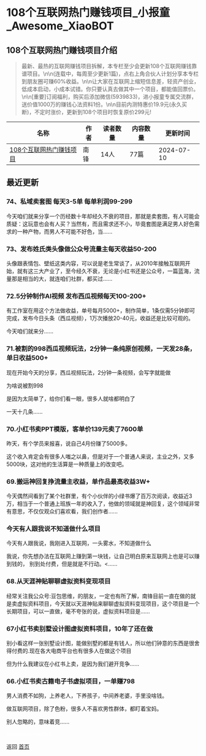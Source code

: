 # 108个互联网热门赚钱项目_小报童_Awesome_XiaoBOT

## 108个互联网热门赚钱项目介绍
> 最新、最热的互联网赚钱项目拆解，本专栏至少会更新108个互联网赚钱靠谱项目。\n\n(连载中，每周至少更新1篇)，点右上角合伙人计划分享本专栏到朋友圈可赚60%收益。\n\n让大家在互联网上缩短信息差，轻资产创业，低成本启动，小成本试错。你只要认真去做其中一个项目，都能值回票价。\n\n[重要]订阅福利，购买后添加微信(5939833)，进小报童专属交流群，送价值1000万的赚钱心法资料1份。\n\n目前内测特惠价19.9元(永久买断)，不定时涨价，更新到108个项目时恢复原价299元!  
  


|名称|作者|读者数量|内容数量|更新时间|
|---|---|---|---|---|
|[108个互联网热门赚钱项目](https://xiaobot.net/p/6520875?refer=9c3f1c95-a052-465a-9902-f6d75080262a)|南锋|14人|77篇|2024-07-10|

## 最近更新
### 74、私域卖套图 每天3-5单 每单利润99-299

今天咱们就来分享一个历经数十年却经久不衰的项目，那就是卖套图，有人可能会质疑：这玩意也会有人买？当然有，而且需求还不小，毕竟套图是满足男人好色需求的一种产物，而男人不可能不好色，当......

### 73、发布姓氏类头像做公众号流量主每天收益50-200

头像跟表情包、壁纸这类内容，可以说是老生常谈了，从2010年接触互联网开始，就有这三大产业了，至今经久不衰，无论是小红书还是公众号，一篇蓝海，流量那是相当的大，就连咱们社群，都买过......

### 72.5分钟制作AI视频 发布西瓜视频每天100-200+

有工作室在用这个方法做收益，单号每月5000+，制作简单，1条仅需5分钟即可完成，发布今日头条（西瓜视频），1万次播放20-40元，收益还是比较可观的。

今天咱们就来分......

### 71.被割的998西瓜视频玩法，2分钟一条纯原创视频，一天发28条，单日收益500+

现在开始今天的分享，西瓜视频玩法，2分钟一条视频，会写字就能做

为啥说被割998

是因为太简单了，给你们看一眼，很多人就啥都明白了

一天十几条......

### 70.小红书卖PPT模版，客单价139元卖了7600单

昨天，有个学员来报喜，说自己4月份赚了5000多。

这个收入肯定会有很多人嗤之以鼻，但是对于一个普通人来说，主业之外，又多5000块，这对他的生活算是一种质量上的改变吧。

### 69.搬运神回复挣流量主收益，单作品最高收益3W+

今天偶然间看到了某个社群里，有个小伙伴的小绿书爆了百万次阅读，收益近3万，相当于一个普通上班族一年的收入了，他做的领域就是神回复，这个领域非常有意思，不仅仅观众们喜欢看，我们创作者......

### 今天有人跟我说不知道做什么项目

今天有人跟我说，我刚进入互联网，一头雾水，不知道做什么

我说，你先想办法在互联网上赚到第一块钱，让自己明白原来互联网上也是可以赚到钱的， 别到处付费，但是就是不行动。<......

### 68.从天涯神贴聊聊虚拟资料变现项目

经常关注我公众号:豆包思维，的朋友，一定也有所了解，南锋目前一直在做的就是卖虚拟资料项目，今天就以天涯神贴来聊聊虚拟资料变现项目，这个项目是一个长期项目，可以一直做，毫不夸张的说，虚拟资料项目是......

### 67小红书卖别墅设计图虚拟资料项目，10年了还在做

别小看这样一张别墅设计图，能做别墅的都是有钱人，所以他们钟意的东西是很舍得付费的.现在各大电商平台也有很多人在做这个项目

但为什么我建议在小红书上卖，是因为我们避开竞争......

### 66.小红书卖古籍电子书虚拟项目，一单赚798

男人消费不如狗，上养老人，下养孩子，中间养老婆，手里没啥钱。

做互联网项目，除了色粉，很多人不喜欢男性群体，都盯着宝妈。

别人忽略的，意味着竞......


<a href="https://github.com/Reno9527/awesome-xiaobot" style="color: white; text-decoration: none;">awesome-xiaobot</a>

返回 [首页](../README.md)
